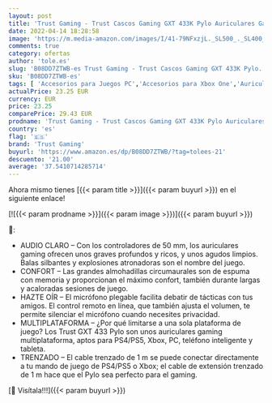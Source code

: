 ```yaml
---
layout: post
title: 'Trust Gaming - Trust Cascos Gaming GXT 433K Pylo Auriculares Gamer con Micrófono Plegable  Altavoces Activos de 50 mm  Cable Trenzado  para PS4  PS5  PC  Nintendo Switch  Xbox One  Xbox Series X - Negro Camuflaje'
date: 2022-04-14 18:28:58
image: 'https://m.media-amazon.com/images/I/41-79NFxzjL._SL500_._SL400_.jpg'
comments: true
category: ofertas
author: 'tole.es'
slug: 'B08DD7ZTWB-es Trust Gaming - Trust Cascos Gaming GXT 433K Pylo...'
sku: 'B08DD7ZTWB-es'
tags: [ 'Accesorios para Juegos PC','Accesorios para Xbox One','Auriculares gaming para Xbox One','Electrónica','Hardware y juegos para Xbox One','Juegos y Accesorios para PC','Videojuegos','nintendo','ps4','ps5','trust gaming','xbox','🇪🇸', ]
actualPrice: 23.25 EUR
currency: EUR
price: 23.25
comparePrice: 29.43 EUR
prodname: 'Trust Gaming - Trust Cascos Gaming GXT 433K Pylo Auriculares Gamer con Micrófono Plegable  Altavoces Activos de 50 mm  Cable Trenzado  para PS4  PS5  PC  Nintendo Switch  Xbox One  Xbox Series X - Negro Camuflaje'
country: 'es'
flag: '🇪🇸'
brand: 'Trust Gaming'
buyurl: 'https://www.amazon.es/dp/B08DD7ZTWB/?tag=tolees-21'
descuento: '21.00'
average: '37.5410714285714'
---
```


Ahora mismo tienes [{{< param title >}}]({{< param buyurl >}}) en el siguiente enlace!

[![{{< param prodname >}}]({{< param image >}})]({{< param buyurl >}})

🔎:

- AUDIO CLARO – Con los controladores de 50 mm, los auriculares gaming ofrecen unos graves profundos y ricos, y unos agudos limpios. Balas silbantes y explosiones atronadoras son el nombre del juego.
- CONFORT – Las grandes almohadillas circumaurales son de espuma con memoria y proporcionan el máximo confort, también durante largas y acaloradas sesiones de juego.
- HAZTE OÍR – El micrófono plegable facilita debatir de tácticas con tus amigos. El control remoto en línea, que también ajusta el volumen, te permite silenciar el micrófono cuando necesites privacidad.
- MULTIPLATAFORMA – ¿Por qué limitarse a una sola plataforma de juego? Los Trust GXT 433 Pylo son unos auriculares gaming multiplataforma, aptos para PS4/PS5, Xbox, PC, teléfono inteligente y tableta.
- TRENZADO – El cable trenzado de 1 m se puede conectar directamente a tu mando de juego de PS4/PS5 o Xbox; el cable de extensión trenzado de 1 m hace que el Pylo sea perfecto para el gaming.

[🛒 Visítala!!!]({{< param buyurl >}})
